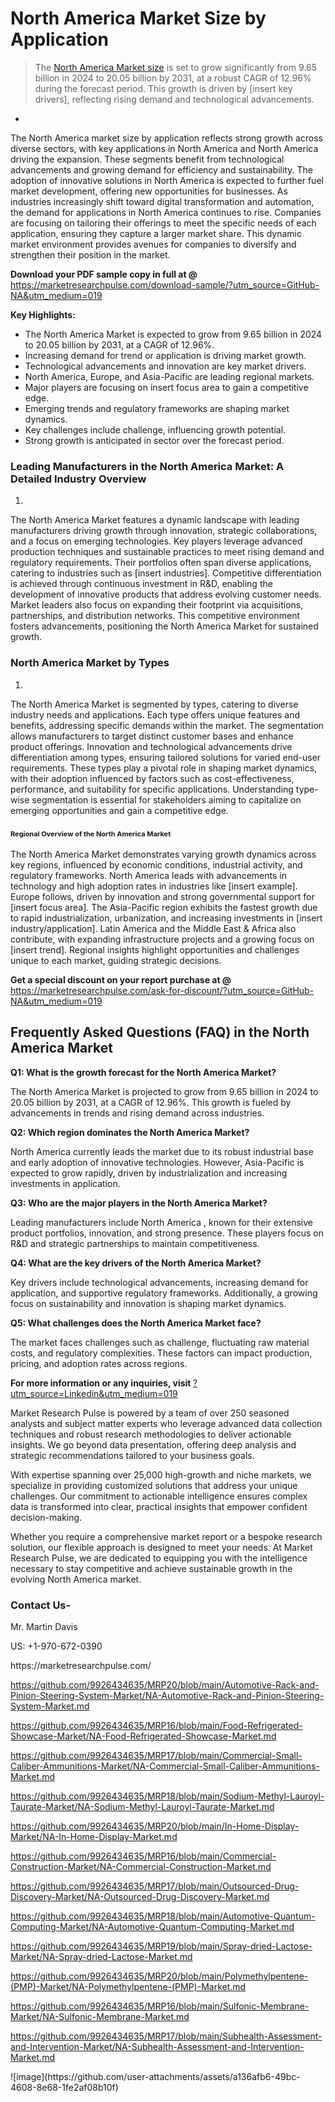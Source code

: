 <h1>North America  Market&nbsp;Size by Application</h1><blockquote><p>The <a href="https://marketresearchpulse.com/download-sample/?utm_source=GitHub-NA&amp;utm_medium=019">North America  Market size</a> is set to grow significantly from 9.65 billion in 2024 to 20.05 billion by 2031, at a robust CAGR of 12.96% during the forecast period. This growth is driven by [insert key drivers], reflecting rising demand and technological advancements.</p></blockquote><ul><li></li></ul><p>The North America  market size by application reflects strong growth across diverse sectors, with key applications in North America  and North America  driving the expansion. These segments benefit from technological advancements and growing demand for efficiency and sustainability. The adoption of innovative solutions in North America  is expected to further fuel market development, offering new opportunities for businesses. As industries increasingly shift toward digital transformation and automation, the demand for applications in North America  continues to rise. Companies are focusing on tailoring their offerings to meet the specific needs of each application, ensuring they capture a larger market share. This dynamic market environment provides avenues for companies to diversify and strengthen their position in the market.</p><p><strong>Download your PDF sample copy in full at @ </strong><a href="https://marketresearchpulse.com/download-sample/?utm_source=GitHub-NA&amp;utm_medium=019">https://marketresearchpulse.com/download-sample/?utm_source=GitHub-NA&amp;utm_medium=019</a></p><p><strong>Key Highlights: </strong></p><ul><li>The North America  Market is expected to grow from 9.65 billion in 2024 to 20.05 billion by 2031, at a CAGR of 12.96%.</li><li>Increasing demand for trend or application is driving market growth.</li><li>Technological advancements and innovation are key market drivers.</li><li>North America, Europe, and Asia-Pacific are leading regional markets.</li><li>Major players are focusing on insert focus area to gain a competitive edge.</li><li>Emerging trends and regulatory frameworks are shaping market dynamics.</li><li>Key challenges include challenge, influencing growth potential.</li><li>Strong growth is anticipated in sector over the forecast period.</li></ul><h3>Leading Manufacturers in the North America  Market: A Detailed Industry Overview</h3><ol><li></li></ol><div class="flex max-w-full flex-col flex-grow"><div class="min-h-8 text-message flex w-full flex-col items-end gap-2 whitespace-normal break-words [.text-message+&amp;]:mt-5" dir="auto" data-message-author-role="assistant" data-message-id="fd8432e4-4910-450d-b182-61b7bfb0a01f" data-message-model-slug="gpt-4o"><div class="flex w-full flex-col gap-1 empty:hidden first:pt-[3px]"><div class="markdown prose w-full break-words dark:prose-invert light"><p>The North America  Market features a dynamic landscape with leading manufacturers driving growth through innovation, strategic collaborations, and a focus on emerging technologies. Key players leverage advanced production techniques and sustainable practices to meet rising demand and regulatory requirements. Their portfolios often span diverse applications, catering to industries such as [insert industries]. Competitive differentiation is achieved through continuous investment in R&amp;D, enabling the development of innovative products that address evolving customer needs. Market leaders also focus on expanding their footprint via acquisitions, partnerships, and distribution networks. This competitive environment fosters advancements, positioning the North America  Market for sustained growth.</p></div></div></div></div><h3>North America  Market by Types</h3><ol><li></li></ol><div class="flex max-w-full flex-col flex-grow"><div class="min-h-8 text-message flex w-full flex-col items-end gap-2 whitespace-normal break-words [.text-message+&amp;]:mt-5" dir="auto" data-message-author-role="assistant" data-message-id="084470be-0bb7-4664-bddf-5156b4f41249" data-message-model-slug="gpt-4o-mini"><div class="flex w-full flex-col gap-1 empty:hidden first:pt-[3px]"><div class="markdown prose w-full break-words dark:prose-invert light"><p>The North America  Market is segmented by types, catering to diverse industry needs and applications. Each type offers unique features and benefits, addressing specific demands within the market. The segmentation allows manufacturers to target distinct customer bases and enhance product offerings. Innovation and technological advancements drive differentiation among types, ensuring tailored solutions for varied end-user requirements. These types play a pivotal role in shaping market dynamics, with their adoption influenced by factors such as cost-effectiveness, performance, and suitability for specific applications. Understanding type-wise segmentation is essential for stakeholders aiming to capitalize on emerging opportunities and gain a competitive edge.</p></div></div></div></div><h3><span style="font-size: 11px;">Regional Overview of the North America  Market</span></h3><div class="flex max-w-full flex-col flex-grow"><div class="min-h-8 text-message flex w-full flex-col items-end gap-2 whitespace-normal break-words [.text-message+&amp;]:mt-5" dir="auto" data-message-author-role="assistant" data-message-id="e9038762-ce64-4e30-91c9-9bd413514231" data-message-model-slug="gpt-4o-mini"><div class="flex w-full flex-col gap-1 empty:hidden first:pt-[3px]"><div class="markdown prose w-full break-words dark:prose-invert light"><p>The North America  Market demonstrates varying growth dynamics across key regions, influenced by economic conditions, industrial activity, and regulatory frameworks. North America leads with advancements in technology and high adoption rates in industries like [insert example]. Europe follows, driven by innovation and strong governmental support for [insert focus area]. The Asia-Pacific region exhibits the fastest growth due to rapid industrialization, urbanization, and increasing investments in [insert industry/application]. Latin America and the Middle East &amp; Africa also contribute, with expanding infrastructure projects and a growing focus on [insert trend]. Regional insights highlight opportunities and challenges unique to each market, guiding strategic decisions.</p></div></div></div></div><p><strong>Get a special discount on your report purchase at @ </strong><a href="https://marketresearchpulse.com/ask-for-discount/?utm_source=GitHub-NA&amp;utm_medium=019">https://marketresearchpulse.com/ask-for-discount/?utm_source=GitHub-NA&amp;utm_medium=019</a></p><h2>Frequently Asked Questions (FAQ) in the North America  Market</h2><p><strong>Q1: What is the growth forecast for the North America  Market?</strong></p><p>The North America  Market is projected to grow from 9.65 billion in 2024 to 20.05 billion by 2031, at a CAGR of 12.96%. This growth is fueled by advancements in trends and rising demand across industries.</p><p><strong>Q2: Which region dominates the North America  Market?</strong></p><p>North America currently leads the market due to its robust industrial base and early adoption of innovative technologies. However, Asia-Pacific is expected to grow rapidly, driven by industrialization and increasing investments in application.</p><p><strong>Q3: Who are the major players in the North America  Market?</strong></p><p>Leading manufacturers include North America , known for their extensive product portfolios, innovation, and strong presence. These players focus on R&amp;D and strategic partnerships to maintain competitiveness.</p><p><strong>Q4: What are the key drivers of the North America  Market?</strong></p><p>Key drivers include technological advancements, increasing demand for application, and supportive regulatory frameworks. Additionally, a growing focus on sustainability and innovation is shaping market dynamics.</p><p><strong>Q5: What challenges does the North America  Market face?</strong></p><p>The market faces challenges such as challenge, fluctuating raw material costs, and regulatory complexities. These factors can impact production, pricing, and adoption rates across regions.</p><p><strong>For more information or any inquiries, visit&nbsp;</strong><a href="?utm_source=Linkedin&utm_medium=019">?utm_source=Linkedin&utm_medium=019</a></p><p>Market Research Pulse is powered by a team of over 250 seasoned analysts and subject matter experts who leverage advanced data collection techniques and robust research methodologies to deliver actionable insights. We go beyond data presentation, offering deep analysis and strategic recommendations tailored to your business goals.</p><p>With expertise spanning over 25,000 high-growth and niche markets, we specialize in providing customized solutions that address your unique challenges. Our commitment to actionable intelligence ensures complex data is transformed into clear, practical insights that empower confident decision-making.</p><p>Whether you require a comprehensive market report or a bespoke research solution, our flexible approach is designed to meet your needs. At Market Research Pulse, we are dedicated to equipping you with the intelligence necessary to stay competitive and achieve sustainable growth in the evolving North America  market.</p><h3><strong>Contact Us-</strong></h3><p>Mr. Martin Davis</p><p>US: +1-970-672-0390</p><p>https://marketresearchpulse.com/</p><p><a href="https://github.com/9926434635/MRP20/blob/main/Automotive-Rack-and-Pinion-Steering-System-Market/NA-Automotive-Rack-and-Pinion-Steering-System-Market.md">https://github.com/9926434635/MRP20/blob/main/Automotive-Rack-and-Pinion-Steering-System-Market/NA-Automotive-Rack-and-Pinion-Steering-System-Market.md</a></p><p><a href="https://github.com/9926434635/MRP16/blob/main/Food-Refrigerated-Showcase-Market/NA-Food-Refrigerated-Showcase-Market.md">https://github.com/9926434635/MRP16/blob/main/Food-Refrigerated-Showcase-Market/NA-Food-Refrigerated-Showcase-Market.md</a></p><p><a href="https://github.com/9926434635/MRP17/blob/main/Commercial-Small-Caliber-Ammunitions-Market/NA-Commercial-Small-Caliber-Ammunitions-Market.md">https://github.com/9926434635/MRP17/blob/main/Commercial-Small-Caliber-Ammunitions-Market/NA-Commercial-Small-Caliber-Ammunitions-Market.md</a></p><p><a href="https://github.com/9926434635/MRP18/blob/main/Sodium-Methyl-Lauroyl-Taurate-Market/NA-Sodium-Methyl-Lauroyl-Taurate-Market.md">https://github.com/9926434635/MRP18/blob/main/Sodium-Methyl-Lauroyl-Taurate-Market/NA-Sodium-Methyl-Lauroyl-Taurate-Market.md</a></p><p><a href="https://github.com/9926434635/MRP20/blob/main/In-Home-Display-Market/NA-In-Home-Display-Market.md">https://github.com/9926434635/MRP20/blob/main/In-Home-Display-Market/NA-In-Home-Display-Market.md</a></p><p><a href="https://github.com/9926434635/MRP16/blob/main/Commercial-Construction-Market/NA-Commercial-Construction-Market.md">https://github.com/9926434635/MRP16/blob/main/Commercial-Construction-Market/NA-Commercial-Construction-Market.md</a></p><p><a href="https://github.com/9926434635/MRP17/blob/main/Outsourced-Drug-Discovery-Market/NA-Outsourced-Drug-Discovery-Market.md">https://github.com/9926434635/MRP17/blob/main/Outsourced-Drug-Discovery-Market/NA-Outsourced-Drug-Discovery-Market.md</a></p><p><a href="https://github.com/9926434635/MRP18/blob/main/Automotive-Quantum-Computing-Market/NA-Automotive-Quantum-Computing-Market.md">https://github.com/9926434635/MRP18/blob/main/Automotive-Quantum-Computing-Market/NA-Automotive-Quantum-Computing-Market.md</a></p><p><a href="https://github.com/9926434635/MRP19/blob/main/Spray-dried-Lactose-Market/NA-Spray-dried-Lactose-Market.md">https://github.com/9926434635/MRP19/blob/main/Spray-dried-Lactose-Market/NA-Spray-dried-Lactose-Market.md</a></p><p><a href="https://github.com/9926434635/MRP20/blob/main/Polymethylpentene-(PMP)-Market/NA-Polymethylpentene-(PMP)-Market.md">https://github.com/9926434635/MRP20/blob/main/Polymethylpentene-(PMP)-Market/NA-Polymethylpentene-(PMP)-Market.md</a></p><p><a href="https://github.com/9926434635/MRP16/blob/main/Sulfonic-Membrane-Market/NA-Sulfonic-Membrane-Market.md">https://github.com/9926434635/MRP16/blob/main/Sulfonic-Membrane-Market/NA-Sulfonic-Membrane-Market.md</a></p><p><a href="https://github.com/9926434635/MRP17/blob/main/Subhealth-Assessment-and-Intervention-Market/NA-Subhealth-Assessment-and-Intervention-Market.md">https://github.com/9926434635/MRP17/blob/main/Subhealth-Assessment-and-Intervention-Market/NA-Subhealth-Assessment-and-Intervention-Market.md</a></p>
![image](https://github.com/user-attachments/assets/a136afb6-49bc-4608-8e68-1fe2af08b10f)
